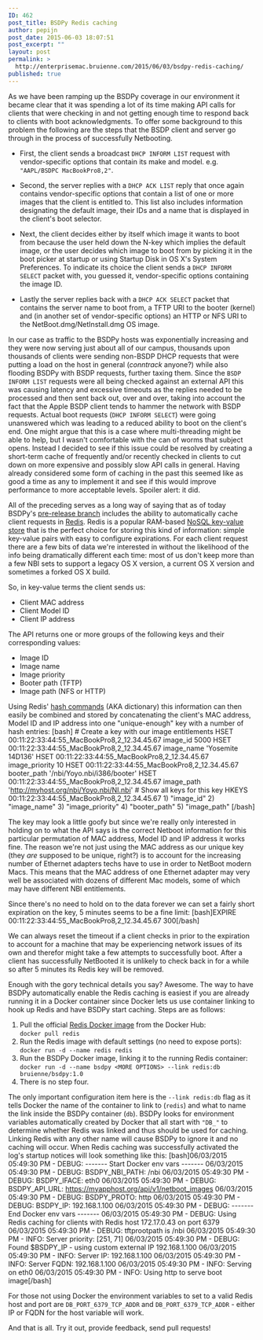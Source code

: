 ```yaml
---
ID: 462
post_title: BSDPy Redis caching
author: pepijn
post_date: 2015-06-03 18:07:51
post_excerpt: ""
layout: post
permalink: >
  http://enterprisemac.bruienne.com/2015/06/03/bsdpy-redis-caching/
published: true
---
```

As we have been ramping up the BSDPy coverage in our environment it became clear that it was spending a lot of its time making API calls for clients that were checking in and not getting enough time to respond back to clients with boot acknowledgments. To offer some background to this problem the following are the steps that the BSDP client and server go through in the process of successfully Netbooting.

*   First, the client sends a broadcast `DHCP INFORM LIST` request with vendor-specific options that contain its make and model. e.g. `"AAPL/BSDPC MacBookPro8,2"`.  
    
*   Second, the server replies with a `DHCP ACK LIST` reply that once again contains vendor-specific options that contain a list of one or more images that the client is entitled to. This list also includes information designating the default image, their IDs and a name that is displayed in the client's boot selector.  
    
*   Next, the client decides either by itself which image it wants to boot from because the user held down the N-key which implies the default image, or the user decides which image to boot from by picking it in the boot picker at startup or using Startup Disk in OS X's System Preferences. To indicate its choice the client sends a `DHCP INFORM SELECT` packet with, you guessed it, vendor-specific options containing the image ID.  
    
*   Lastly the server replies back with a `DHCP ACK SELECT` packet that contains the server name to boot from, a TFTP URI to the booter (kernel) and (in another set of vendor-specific options) an HTTP or NFS URI to the NetBoot.dmg/NetInstall.dmg OS image.  
    

  
In our case as traffic to the BSDPy hosts was exponentially increasing and they were now serving just about all of our campus, thousands upon thousands of clients were sending non-BSDP DHCP requests that were putting a load on the host in general (*conntrack* anyone?) while also flooding BSDPy with BSDP requests, further taxing them. Since the `BSDP INFORM LIST` requests were all being checked against an external API this was causing latency and excessive timeouts as the replies needed to be processed and then sent back out, over and over, taking into account the fact that the Apple BSDP client tends to hammer the network with BSDP requests. Actual boot requests (`DHCP INFORM SELECT`) were going unanswered which was leading to a reduced ability to boot on the client's end. One might argue that this is a case where multi-threading might be able to help, but I wasn't comfortable with the can of worms that subject opens. Instead I decided to see if this issue could be resolved by creating a short-term cache of frequently and/or recently checked in clients to cut down on more expensive and possibly slow API calls in general. Having already considered some form of caching in the past this seemed like as good a time as any to implement it and see if this would improve performance to more acceptable levels. Spoiler alert: it did.

All of the preceding serves as a long way of saying that as of today BSDPy's <a href="https://bitbucket.org/bruienne/bsdpy/branch/api" title="" target="_blank">pre-release branch</a> includes the ability to automatically cache client requests in <a href="http://redis.io/" title="" target="_blank">Redis</a>. Redis is a popular RAM-based <a href="http://en.wikipedia.org/wiki/NoSQL#Key-value_stores" target="_blank">NoSQL key-value store</a> that is the perfect choice for storing this kind of information: simple key-value pairs with easy to configure expirations. For each client request there are a few bits of data we're interested in without the likelihood of the info being dramatically different each time: most of us don't keep more than a few NBI sets to support a legacy OS X version, a current OS X version and sometimes a forked OS X build.

So, in key-value terms the client sends us:

*   Client MAC address
*   Client Model ID
*   Client IP address

The API returns one or more groups of the following keys and their corresponding values:

*   Image ID
*   Image name
*   Image priority
*   Booter path (TFTP)
*   Image path (NFS or HTTP)

Using Redis' <a href="http://redis.io/commands#hash" target="_blank">hash commands</a> (AKA dictionary) this information can then easily be combined and stored by concatenating the client's MAC address, Model ID and IP address into one "unique-enough" key with a number of hash entries: [bash] # Create a key with our image entitlements HSET 00:11:22:33:44:55_MacBookPro8,2_12.34.45.67 image_id 5000 HSET 00:11:22:33:44:55_MacBookPro8,2_12.34.45.67 image_name 'Yosemite 14D136' HSET 00:11:22:33:44:55_MacBookPro8,2_12.34.45.67 image_priority 10 HSET 00:11:22:33:44:55_MacBookPro8,2_12.34.45.67 booter_path '/nbi/Yoyo.nbi/i386/booter' HSET 00:11:22:33:44:55_MacBookPro8,2_12.34.45.67 image_path 'http://myhost.org/nbi/Yoyo.nbi/NI.nbi' # Show all keys for this key HKEYS 00:11:22:33:44:55_MacBookPro8,2_12.34.45.67 1) "image_id" 2) "image_name" 3) "image_priority" 4) "booter_path" 5) "image_path" [/bash] 

The key may look a little goofy but since we're really only interested in holding on to what the API says is the correct Netboot information for this particular permutation of MAC address, Model ID and IP address it works fine. The reason we're not just using the MAC address as our unique key (they *are* supposed to be unique, right?) is to account for the increasing number of Ethernet adapters techs have to use in order to NetBoot modern Macs. This means that the MAC address of one Ethernet adapter may very well be associated with dozens of different Mac models, some of which may have different NBI entitlements.

Since there's no need to hold on to the data forever we can set a fairly short expiration on the key, 5 minutes seems to be a fine limit: [bash]EXPIRE 00:11:22:33:44:55_MacBookPro8,2_12.34.45.67 300[/bash] 

We can always reset the timeout if a client checks in prior to the expiration to account for a machine that may be experiencing network issues of its own and therefor might take a few attempts to successfully boot. After a client has successfully NetBooted it is unlikely to check back in for a while so after 5 minutes its Redis key will be removed.

Enough with the gory technical details you say? Awesome. The way to have BSDPy automatically enable the Redis caching is easiest if you are already running it in a Docker container since Docker lets us use container linking to hook up Redis and have BSDPy start caching. Steps are as follows:

1.  Pull the official <a href="https://registry.hub.docker.com/_/redis/" title="" target="_blank">Redis Docker image</a> from the Docker Hub:  
    `docker pull redis`
2.  Run the Redis image with default settings (no need to expose ports):  
    `docker run -d --name redis redis`
3.  Run the BSDPy Docker image, linking it to the running Redis container:  
    `docker run -d --name bsdpy <MORE OPTIONS> --link redis:db bruienne/bsdpy:1.0`
4.  There is no step four.

The only important configuration item here is the `--link redis:db` flag as it tells Docker the name of the container to link to (`redis`) and what to name the link inside the BSDPy container (`db`). BSDPy looks for environment variables automatically created by Docker that all start with `"DB_"` to determine whether Redis was linked and thus should be used for caching. Linking Redis with any other name will cause BSDPy to ignore it and no caching will occur. When Redis caching was successfully activated the log's startup notices will look something like this: [bash]06/03/2015 05:49:30 PM - DEBUG: ------- Start Docker env vars ------- 06/03/2015 05:49:30 PM - DEBUG: BSDPY_NBI_PATH: /nbi 06/03/2015 05:49:30 PM - DEBUG: BSDPY_IFACE: eth0 06/03/2015 05:49:30 PM - DEBUG: BSDPY_API_URL: https://myapphost.org/api/v1/netboot_images 06/03/2015 05:49:30 PM - DEBUG: BSDPY_PROTO: http 06/03/2015 05:49:30 PM - DEBUG: BSDPY_IP: 192.168.1.100 06/03/2015 05:49:30 PM - DEBUG: ------- End Docker env vars ------- 06/03/2015 05:49:30 PM - DEBUG: Using Redis caching for clients with Redis host 172.17.0.43 on port 6379 06/03/2015 05:49:30 PM - DEBUG: tftprootpath is /nbi 06/03/2015 05:49:30 PM - INFO: Server priority: [251, 71] 06/03/2015 05:49:30 PM - DEBUG: Found $BSDPY_IP - using custom external IP 192.168.1.100 06/03/2015 05:49:30 PM - INFO: Server IP: 192.168.1.100 06/03/2015 05:49:30 PM - INFO: Server FQDN: 192.168.1.100 06/03/2015 05:49:30 PM - INFO: Serving on eth0 06/03/2015 05:49:30 PM - INFO: Using http to serve boot image[/bash] 

For those not using Docker the environment variables to set to a valid Redis host and port are `DB_PORT_6379_TCP_ADDR` and `DB_PORT_6379_TCP_ADDR` - either IP or FQDN for the host variable will work.

And that is all. Try it out, provide feedback, send pull requests!